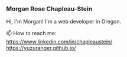 ### Morgan Rose Chapleau-Stein

Hi, I'm Morgan! I'm a web developer in Oregon. 

📫 How to reach me:</br>
https://www.linkedin.com/in/chapleaustein/ </br>
https://yuzuranger.github.io/


<!--
**YuzuRanger/YuzuRanger** is a ✨ _special_ ✨ repository because its `README.md` (this file) appears on your GitHub profile.

Here are some ideas to get you started:

- 🔭 I’m currently working on ...
- 🌱 I’m currently learning ...
- 👯 I’m looking to collaborate on ...
- 🤔 I’m looking for help with ...
- 💬 Ask me about ...
- 📫 How to reach me: ...
- 😄 Pronouns: ...
- ⚡ Fun fact: ...
-->
